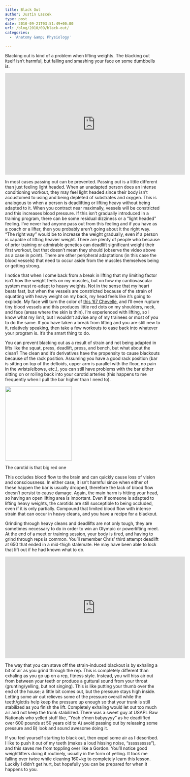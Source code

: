 ```yaml
---
title: Black Out
author: Justin Lascek
type: post
date: 2010-09-21T03:51:49+00:00
url: /blog/2010/09/black-out/
categories:
  - 'Anatomy &amp; Physiology'

---
```

Blacking out is kind of a problem when lifting weights. The blacking out itself isn&#8217;t harmful, but falling and smashing your face on some dumbbells is.
  

  
<span class="embed-youtube" style="text-align:center; display: block;"><iframe class='youtube-player' type='text/html' width='584' height='329' src='https://www.youtube.com/embed/5CVb3dKnw60?version=3&#038;rel=1&#038;fs=1&#038;autohide=2&#038;showsearch=0&#038;showinfo=1&#038;iv_load_policy=1&#038;wmode=transparent' allowfullscreen='true' style='border:0;'></iframe></span>

In most cases passing out can be prevented. Passing out is a little different than just feeling light headed. When an unadapted person does an intense conditioning workout, they may feel light headed since their body isn&#8217;t accustomed to using and being depleted of substrates and oxygen. This is analogous to when a person is deadlifting or lifting heavy without being adapted to it. When you contract near maximally, vessels will be constricted and this increases blood pressure. If this isn&#8217;t gradually introduced in a training program, there can be some residual dizziness or a “light headed” feeling. I&#8217;ve never had anyone pass out from this feeling and if you have as a coach or a lifter, then you probably aren&#8217;t going about it the right way. “The right way” would be to increase the weight gradually, even if a person is capable of lifting heavier weight. There are plenty of people who because of prior training or admirable genetics can deadlift significant weight their first workout, but that doesn&#8217;t mean they should (observe the video above as a case in point). There are other peripheral adaptations (in this case the blood vessels) that need to occur aside from the muscles themselves being or getting strong.

I notice that when I come back from a break in lifting that my limiting factor isn&#8217;t how the weight feels on my muscles, but on how my cardiovascular system must re-adapt to heavy weights. Not in the sense that my heart beats fast, but when the vessels are constricted because of the strain of squatting with heavy weight on my back, my head feels like it&#8217;s going to explode. My face will turn the color of [this &#8217;67 Chevelle][1], and I&#8217;ll even rupture tiny blood vessels and this produces little red dots on my shoulders, neck, and face (areas where the skin is thin). I&#8217;m experienced with lifting, so I know what my limit, but I wouldn&#8217;t advise any of my trainees or most of you to do the same. If you have taken a break from lifting and you are still new to it, relatively speaking, then take a few workouts to ease back into whatever your program is. It&#8217;s the smart thing to do.
  


You can prevent blacking out as a result of strain and not being adapted in lifts like the squat, press, deadlift, press, and bench, but what about the clean? The clean and it&#8217;s derivatives have the propensity to cause blackouts because of the rack position. Assuming you have a good rack position (bar is sitting on top of the deltoids, upper arm is parallel with the floor, no pain in the wrists/elbows, etc.), you can still have problems with the bar either sitting on or rolling back into your carotid arteries (this happens to me frequently when I pull the bar higher than I need to).

<div id="attachment_2869" style="width: 227px" class="wp-caption alignleft">
  <a href="/2010/09/carotid.png"><img aria-describedby="caption-attachment-2869" data-attachment-id="2869" data-permalink="/blog/2010/09/black-out/carotid/" data-orig-file="/2010/09/carotid.png" data-orig-size="725,800" data-comments-opened="1" data-image-meta="{&quot;aperture&quot;:&quot;0&quot;,&quot;credit&quot;:&quot;&quot;,&quot;camera&quot;:&quot;&quot;,&quot;caption&quot;:&quot;&quot;,&quot;created_timestamp&quot;:&quot;0&quot;,&quot;copyright&quot;:&quot;&quot;,&quot;focal_length&quot;:&quot;0&quot;,&quot;iso&quot;:&quot;0&quot;,&quot;shutter_speed&quot;:&quot;0&quot;,&quot;title&quot;:&quot;&quot;}" data-image-title="carotid" data-image-description="" data-medium-file="/2010/09/carotid-362x400.png" data-large-file="/2010/09/carotid.png" class="size-medium wp-image-2869 " title="carotid" src="/2010/09/carotid-362x400.png" alt="" width="217" height="240" srcset="/2010/09/carotid-362x400.png 362w, /2010/09/carotid.png 725w" sizes="(max-width: 217px) 100vw, 217px" /></a>
  
  <p id="caption-attachment-2869" class="wp-caption-text">
    The carotid is that big red one
  </p>
</div>


  

  
This occludes blood flow to the brain and can quickly cause loss of vision and consciousness. In either case, it isn&#8217;t harmful since when either of these happen the bar is usually dropped, therefore the lack of blood flow doesn&#8217;t persist to cause damage. Again, the main harm is hitting your head, so having an open lifting area is important. Even if someone is adapted to lifting heavy weights, the carotids are still susceptible to being occluded, even if it is only partially. Compound that limited blood flow with intense strain that can occur in heavy cleans, and you have a recipe for a blackout.

Grinding through heavy cleans and deadlifts are not only tough, they are sometimes necessary to do in order to win an Olympic or powerlifting meet. At the end of a meet or training session, your body is tired, and having to grind through reps is common. You&#8217;ll remember Chris&#8217; third attempt deadlift at 650 that ended in a mid-thigh stalemate. He may have been able to lock that lift out if he had known what to do.
  

  
<span class="embed-youtube" style="text-align:center; display: block;"><iframe class='youtube-player' type='text/html' width='584' height='329' src='https://www.youtube.com/embed/-9yHD2f64hk?version=3&#038;rel=1&#038;fs=1&#038;autohide=2&#038;showsearch=0&#038;showinfo=1&#038;iv_load_policy=1&#038;wmode=transparent' allowfullscreen='true' style='border:0;'></iframe></span>
  

  
The way that you can stave off the strain-induced blackout is by exhaling a bit of air as you grind through the rep. This is completely different than exhaling as you go up on a rep, fitness style. Instead, you will hiss air out from between your teeth or produce a guttural sound from your throat (grunting/yelling, but not singing). This is like putting your thumb over the end of the house; a little bit comes out, but the pressure stays high inside. Letting some air out relieves some of the pressure overall while the teeth/glottis help keep the pressure up enough so that your trunk is still stabilized as you finish the lift. Completely exhaling would let out too much air and not keep the trunk stabilized. There was a sweet guy at USAPL Raw Nationals who yelled stuff like, “Yeah c&#8217;mon babyyyyy” as he deadlifted over 600 pounds at 50 years old to A) avoid passing out by releasing some pressure and B) look and sound awesome doing it.
  

  
If you feel yourself starting to black out, then expel some air as I described. I like to push it out of my teeth (makes a loud hissing noise, “ssssssssss”), and this saves me from toppling over like a Gordon. You&#8217;ll notice good weightlifters doing it routinely, usually in the form of yelling. It took me falling over twice while cleaning 160+kg to completely learn this lesson. Luckily I didn&#8217;t get hurt, but hopefully you can be prepared for when it happens to you.

 [1]: http://img.inkfrog.com/pix/monaco/67Chevelle_0k_medium.JPG
